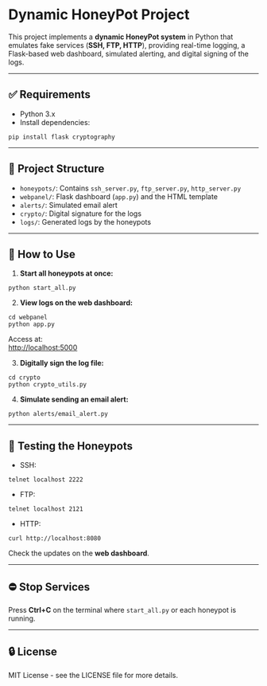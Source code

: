 # Dynamic HoneyPot Project

This project implements a **dynamic HoneyPot system** in Python that emulates fake services (**SSH, FTP, HTTP**), providing real-time logging, a Flask-based web dashboard, simulated alerting, and digital signing of the logs.

---

## ✅ Requirements
- Python 3.x
- Install dependencies:
```
pip install flask cryptography
```

---

## 📂 Project Structure
- `honeypots/`: Contains `ssh_server.py`, `ftp_server.py`, `http_server.py`
- `webpanel/`: Flask dashboard (`app.py`) and the HTML template
- `alerts/`: Simulated email alert
- `crypto/`: Digital signature for the logs
- `logs/`: Generated logs by the honeypots

---

## 🚀 How to Use

1. **Start all honeypots at once:**
```
python start_all.py
```

2. **View logs on the web dashboard:**
```
cd webpanel
python app.py
```
Access at:  
[http://localhost:5000](http://localhost:5000)

3. **Digitally sign the log file:**
```
cd crypto
python crypto_utils.py
```

4. **Simulate sending an email alert:**
```
python alerts/email_alert.py
```

---

## 🧪 Testing the Honeypots

- SSH:  
```
telnet localhost 2222
```

- FTP:  
```
telnet localhost 2121
```

- HTTP:  
```
curl http://localhost:8080
```

Check the updates on the **web dashboard**.

---

## ⛔ Stop Services
Press **Ctrl+C** on the terminal where `start_all.py` or each honeypot is running.

---

## 🔒 License
MIT License - see the LICENSE file for more details.
